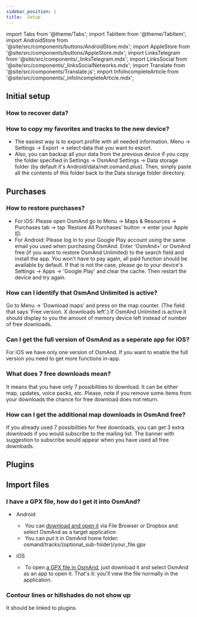 ```yaml
---
sidebar_position: 1
title:  Setup
---
```


import Tabs from '@theme/Tabs';
import TabItem from '@theme/TabItem';
import AndroidStore from '@site/src/components/buttons/AndroidStore.mdx';
import AppleStore from '@site/src/components/buttons/AppleStore.mdx';
import LinksTelegram from '@site/src/components/_linksTelegram.mdx';
import LinksSocial from '@site/src/components/_linksSocialNetworks.mdx';
import Translate from '@site/src/components/Translate.js';
import InfoIncompleteArticle from '@site/src/components/_infoIncompleteArticle.mdx';

<InfoIncompleteArticle/>

## Initial setup 

### How to recover data?

### How to copy my favorites and tracks to the new device?

- The easiest way is to export profile with all needed information. Menu → Settings → Export → select data that you want to export.
- Also, you can backup all your data from the previous device if you copy the folder specified in Settings → OsmAnd Settings → Data storage folder (by default it's Android/data/net.osmand.plus). Then, simply paste all the contents of this folder back to the Data storage folder directory.

## Purchases

### How to restore purchases?

- For iOS: Please open OsmAnd go to Menu → Maps & Resources → Purchases tab → tap 'Restore All Purchases' button → enter your Apple ID.
- For Android: Please log in to your Google Play account using the same email you used when purchasing OsmAnd. Enter 'OsmAnd+' or OsmAnd free (if you want to restore OsmAnd Unlimited) to the search field and install the app. You won't have to pay again, all paid function should be available by default. If that is not the case, please go to your device's Settings → Apps → 'Google Play' and clear the cache. Then restart the device and try again.

### How can I identify that OsmAnd Unlimited is active?

Go to Menu → 'Download maps' and press on the map counter. (The field that says 'Free version. X downloads left'.) If OsmAnd Unlimited is active it should display to you the amount of memory device left instead of number of free downloads.

### Can I get the full version of OsmAnd as a seperate app for iOS?

For iOS we have only one version of OsmAnd. If you want to enable the full version you need to get more functions in-app. 

### What does 7 free downloads mean?

It means that you have only 7 possibilities to download. It can be either map, updates, voice packs, etc. 
Please, note if you remove some items from your downloads the chance for free download does not return. 

### How can I get the additional map downloads in OsmAnd free?

If you already used 7 possibilities for free downloads, you can get 3 extra downloads if you would subscribe to the mailing list. The banner with suggestion to subscribe would appear when you have used all free downloads.

## Plugins

## Import files

### I have a GPX file, how do I get it into OsmAnd?

- &nbsp;Android
    - &nbsp;You can [download and open it](../navigation/gpx-navigation) via File Browser or Dropbox and select OsmAnd as a target application
    - &nbsp;You can put it in OsmAnd home folder: osmand/tracks/(optional\_sub-folder)/your\_file.gpx
    
- &nbsp;iOS
    - &nbsp;To open [a GPX file in OsmAnd](../navigation/gpx-navigation), just download it and select OsmAnd as an app to open it. That's it: you'll view the file normally in the application.


### Contour lines or hillshades do not show up
It should be linked to plugins

